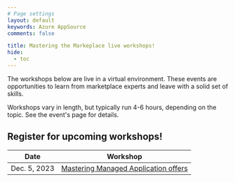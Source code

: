 ```yaml
---
# Page settings
layout: default
keywords: Azure AppSource
comments: false

title: Mastering the Markeplace live workshops!
hide:
  - toc
---
```


The workshops below are live in a virtual environment. These events are opportunities to learn from marketplace experts and leave with a solid set of skills.

Workshops vary in length, but typically run 4-6 hours, depending on the topic. See the event's page for details.

## Register for upcoming workshops!

| Date | Workshop |
|--- | --- |
| Dec. 5, 2023 | [Mastering Managed Application offers](https://microsoftcloudpartner.eventbuilder.com/event/77964?source=MTMCL) |


